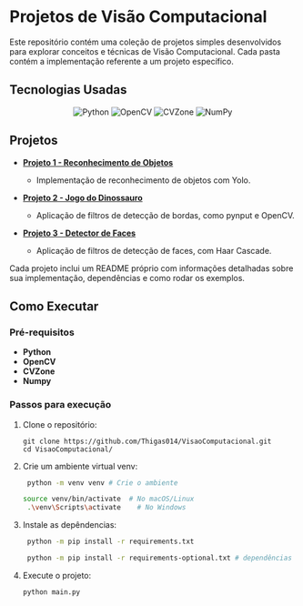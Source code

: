 # Projetos de Visão Computacional

Este repositório contém uma coleção de projetos simples desenvolvidos para explorar conceitos e técnicas de Visão Computacional. Cada pasta contém a implementação referente a um projeto específico.

## Tecnologias Usadas

<div align="center">

![Python](https://img.shields.io/badge/python-3670A0?style=for-the-badge&logo=python&logoColor=white)
![OpenCV](https://img.shields.io/badge/OpenCV-27338e?style=for-the-badge&logo=OpenCV&logoColor=white)
![CVZone](https://img.shields.io/badge/cvzone-27338e?style=for-the-badge&logo=python&logoColor=white)
![NumPy](https://img.shields.io/badge/NumPy-013243?style=for-the-badge&logo=numpy&logoColor=white)

</div>

## Projetos

- **[Projeto 1 - Reconhecimento de Objetos](./reconhecimento-de-objetos)**
  - Implementação de reconhecimento de objetos com Yolo.

- **[Projeto 2 - Jogo do Dinossauro](./dino)**
  - Aplicação de filtros de detecção de bordas, como pynput e OpenCV.

- **[Projeto 3 - Detector de Faces](./detector-faces)**
  - Aplicação de filtros de detecção de faces, com Haar Cascade.

<!-- - **[Projeto 3 - Rastreamento de Movimento](./rastreamento-de-movimento)**
  - Rastreamento de objetos em movimento usando background subtraction.

- **[Projeto 4 - Classificação de Imagens](./classificacao-de-imagens)**
  - Utilização de um modelo pré-treinado para classificar imagens em categorias. -->

Cada projeto inclui um README próprio com informações detalhadas sobre sua implementação, dependências e como rodar os exemplos.

## Como Executar
### Pré-requisitos

- **Python**
- **OpenCV**
- **CVZone**
- **Numpy**

### Passos para execução

1. Clone o repositório:
   ```fish
   git clone https://github.com/Thigas014/VisaoComputacional.git
   cd VisaoComputacional/
   ```

2. Crie um ambiente virtual venv:
   ```bash
    python -m venv venv # Crie o ambiente

   source venv/bin/activate  # No macOS/Linux
    .\venv\Scripts\activate    # No Windows
   ```

2. Instale as depêndencias:
   ```bash
    python -m pip install -r requirements.txt

    python -m pip install -r requirements-optional.txt # dependências opcionais
   ```

3. Execute o projeto:
   ```bash
   python main.py
   ```